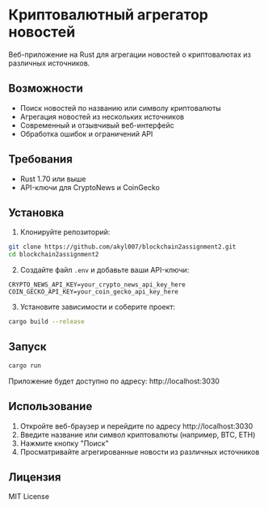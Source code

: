 # Криптовалютный агрегатор новостей

Веб-приложение на Rust для агрегации новостей о криптовалютах из различных источников.

## Возможности

- Поиск новостей по названию или символу криптовалюты
- Агрегация новостей из нескольких источников
- Современный и отзывчивый веб-интерфейс
- Обработка ошибок и ограничений API

## Требования

- Rust 1.70 или выше
- API-ключи для CryptoNews и CoinGecko

## Установка

1. Клонируйте репозиторий:
```bash
git clone https://github.com/akyl007/blockchain2assignment2.git
cd blockchain2assignment2
```

2. Создайте файл `.env` и добавьте ваши API-ключи:
```
CRYPTO_NEWS_API_KEY=your_crypto_news_api_key_here
COIN_GECKO_API_KEY=your_coin_gecko_api_key_here
```

3. Установите зависимости и соберите проект:
```bash
cargo build --release
```

## Запуск

```bash
cargo run
```

Приложение будет доступно по адресу: http://localhost:3030

## Использование

1. Откройте веб-браузер и перейдите по адресу http://localhost:3030
2. Введите название или символ криптовалюты (например, BTC, ETH)
3. Нажмите кнопку "Поиск"
4. Просматривайте агрегированные новости из различных источников

## Лицензия

MIT License 